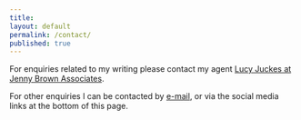```yaml
---
title:
layout: default
permalink: /contact/
published: true
---
```


For enquiries related to my writing please contact my agent [Lucy Juckes at Jenny Brown Associates](mailto:lucy@jennybrownassociates.com).

For other enquiries I can be contacted by [e-mail](mailto:hello@henrycoles.com), or via the social media links at the bottom of this page.